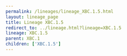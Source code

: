 ```yaml
---
permalink: /lineages/lineage_XBC.1.5.html
layout: lineage_page
title: Lineage XBC.1.5
redirect_to: ../lineage.html?lineage=XBC.1.5
lineage: XBC.1.5
parent: XBC.1
children: ['XBC.1.5']
---
```

